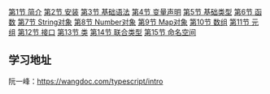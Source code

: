[第1节 简介](./简介.md)
[第2节 安装](./安装.md)
[第3节 基础语法](./基础语法.md)
[第4节 变量声明](./变量声明.md)
[第5节 基础类型](./基础类型.md)
[第6节 函数](./函数.md)
[第7节 String对象](./String对象.md)
[第8节 Number对象](./Number对象.md)
[第9节 Map对象](./Map%20对象.md)
[第10节 数组](./Array(数组).md)
[第11节 元组](./元组.md)
[第12节 接口](./接口.md)
[第13节 类](./类.md)
[第14节 联合类型](./联合类型.md)
[第15节 命名空间](./命名空间.md)


## 学习地址
阮一峰：https://wangdoc.com/typescript/intro